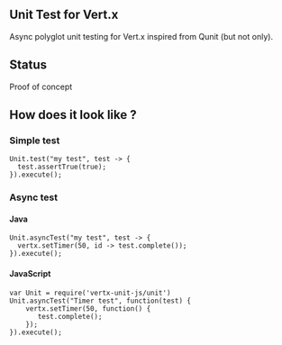 ## Unit Test for Vert.x

Async polyglot unit testing for Vert.x inspired from Qunit (but not only).

## Status

Proof of concept

## How does it look like ?

### Simple test

~~~
Unit.test("my test", test -> {
  test.assertTrue(true);
}).execute();
~~~

### Async test

#### Java

~~~
Unit.asyncTest("my test", test -> {
  vertx.setTimer(50, id -> test.complete());
}).execute();
~~~

#### JavaScript

~~~
var Unit = require('vertx-unit-js/unit')
Unit.asyncTest("Timer test", function(test) {
    vertx.setTimer(50, function() {
       test.complete();
    });
}).execute();
~~~
